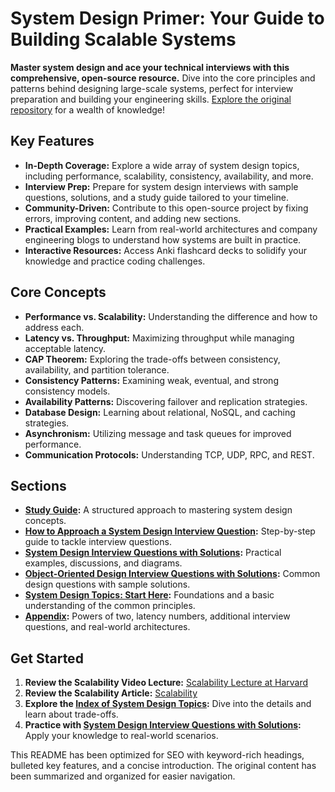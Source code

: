 # System Design Primer: Your Guide to Building Scalable Systems

**Master system design and ace your technical interviews with this comprehensive, open-source resource.** Dive into the core principles and patterns behind designing large-scale systems, perfect for interview preparation and building your engineering skills.  [Explore the original repository](https://github.com/donnemartin/system-design-primer) for a wealth of knowledge!

## Key Features

*   **In-Depth Coverage:** Explore a wide array of system design topics, including performance, scalability, consistency, availability, and more.
*   **Interview Prep:** Prepare for system design interviews with sample questions, solutions, and a study guide tailored to your timeline.
*   **Community-Driven:** Contribute to this open-source project by fixing errors, improving content, and adding new sections.
*   **Practical Examples:** Learn from real-world architectures and company engineering blogs to understand how systems are built in practice.
*   **Interactive Resources:** Access Anki flashcard decks to solidify your knowledge and practice coding challenges.

## Core Concepts

*   **Performance vs. Scalability:** Understanding the difference and how to address each.
*   **Latency vs. Throughput:** Maximizing throughput while managing acceptable latency.
*   **CAP Theorem:** Exploring the trade-offs between consistency, availability, and partition tolerance.
*   **Consistency Patterns:** Examining weak, eventual, and strong consistency models.
*   **Availability Patterns:** Discovering failover and replication strategies.
*   **Database Design:** Learning about relational, NoSQL, and caching strategies.
*   **Asynchronism:** Utilizing message and task queues for improved performance.
*   **Communication Protocols:** Understanding TCP, UDP, RPC, and REST.

## Sections

*   **[Study Guide](#study-guide):** A structured approach to mastering system design concepts.
*   **[How to Approach a System Design Interview Question](#how-to-approach-a-system-design-interview-question):** Step-by-step guide to tackle interview questions.
*   **[System Design Interview Questions with Solutions](#system-design-interview-questions-with-solutions):** Practical examples, discussions, and diagrams.
*   **[Object-Oriented Design Interview Questions with Solutions](#object-oriented-design-interview-questions-with-solutions):** Common design questions with sample solutions.
*   **[System Design Topics: Start Here](#system-design-topics-start-here):** Foundations and a basic understanding of the common principles.
*   **[Appendix](#appendix):** Powers of two, latency numbers, additional interview questions, and real-world architectures.

## Get Started

1.  **Review the Scalability Video Lecture:** [Scalability Lecture at Harvard](https://www.youtube.com/watch?v=-W9F__D3oY4)
2.  **Review the Scalability Article:** [Scalability](https://web.archive.org/web/20221030091841/http://www.lecloud.net/tagged/scalability/chrono)
3.  **Explore the [Index of System Design Topics](#index-of-system-design-topics):** Dive into the details and learn about trade-offs.
4.  **Practice with [System Design Interview Questions with Solutions](#system-design-interview-questions-with-solutions):** Apply your knowledge to real-world scenarios.

This README has been optimized for SEO with keyword-rich headings, bulleted key features, and a concise introduction. The original content has been summarized and organized for easier navigation.